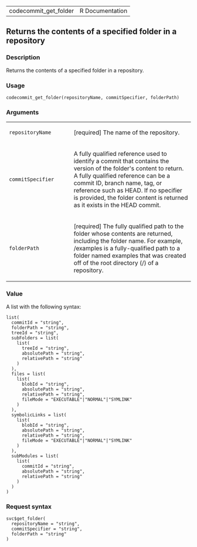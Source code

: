 <table style="width: 100%;">
<tbody>
<tr class="odd">
<td>codecommit_get_folder</td>
<td style="text-align: right;">R Documentation</td>
</tr>
</tbody>
</table>

## Returns the contents of a specified folder in a repository

### Description

Returns the contents of a specified folder in a repository.

### Usage

    codecommit_get_folder(repositoryName, commitSpecifier, folderPath)

### Arguments

<table>
<colgroup>
<col style="width: 35%" />
<col style="width: 65%" />
</colgroup>
<tbody>
<tr class="odd">
<td><code
id="codecommit_get_folder_:_repositoryName">repositoryName</code></td>
<td><p>[required] The name of the repository.</p></td>
</tr>
<tr class="even">
<td><code
id="codecommit_get_folder_:_commitSpecifier">commitSpecifier</code></td>
<td><p>A fully qualified reference used to identify a commit that
contains the version of the folder's content to return. A fully
qualified reference can be a commit ID, branch name, tag, or reference
such as HEAD. If no specifier is provided, the folder content is
returned as it exists in the HEAD commit.</p></td>
</tr>
<tr class="odd">
<td><code id="codecommit_get_folder_:_folderPath">folderPath</code></td>
<td><p>[required] The fully qualified path to the folder whose contents
are returned, including the folder name. For example, /examples is a
fully-qualified path to a folder named examples that was created off of
the root directory (/) of a repository.</p></td>
</tr>
</tbody>
</table>

### Value

A list with the following syntax:

    list(
      commitId = "string",
      folderPath = "string",
      treeId = "string",
      subFolders = list(
        list(
          treeId = "string",
          absolutePath = "string",
          relativePath = "string"
        )
      ),
      files = list(
        list(
          blobId = "string",
          absolutePath = "string",
          relativePath = "string",
          fileMode = "EXECUTABLE"|"NORMAL"|"SYMLINK"
        )
      ),
      symbolicLinks = list(
        list(
          blobId = "string",
          absolutePath = "string",
          relativePath = "string",
          fileMode = "EXECUTABLE"|"NORMAL"|"SYMLINK"
        )
      ),
      subModules = list(
        list(
          commitId = "string",
          absolutePath = "string",
          relativePath = "string"
        )
      )
    )

### Request syntax

    svc$get_folder(
      repositoryName = "string",
      commitSpecifier = "string",
      folderPath = "string"
    )
